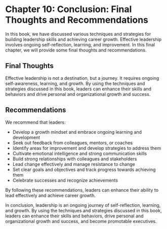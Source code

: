 Chapter 10: Conclusion: Final Thoughts and Recommendations
==========================================================

In this book, we have discussed various techniques and strategies for building leadership skills and achieving career growth. Effective leadership involves ongoing self-reflection, learning, and improvement. In this final chapter, we will provide some final thoughts and recommendations.

Final Thoughts
--------------

Effective leadership is not a destination, but a journey. It requires ongoing self-awareness, learning, and growth. By using the techniques and strategies discussed in this book, leaders can enhance their skills and behaviors and drive personal and organizational growth and success.

Recommendations
---------------

We recommend that leaders:

* Develop a growth mindset and embrace ongoing learning and development
* Seek out feedback from colleagues, mentors, or coaches
* Identify areas for improvement and develop strategies to address them
* Cultivate emotional intelligence and strong communication skills
* Build strong relationships with colleagues and stakeholders
* Lead change effectively and manage resistance to change
* Set clear goals and objectives and track progress towards achieving them
* Celebrate successes and recognize achievements

By following these recommendations, leaders can enhance their ability to lead effectively and achieve career growth.

In conclusion, leadership is an ongoing journey of self-reflection, learning, and growth. By using the techniques and strategies discussed in this book, leaders can enhance their skills and behaviors, drive personal and organizational growth and success, and become promotable executives.
